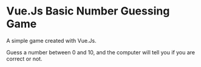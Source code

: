 # Vue.Js Basic Number Guessing Game

A simple game created with Vue.Js.

Guess a number between 0 and 10, and the computer will tell you if you are correct or not.